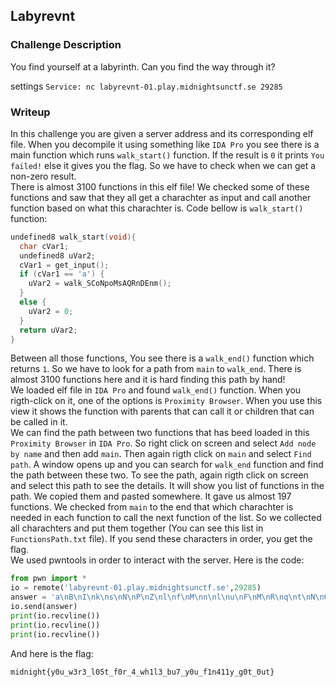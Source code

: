 ## Labyrevnt

### Challenge Description

You find yourself at a labyrinth. Can you find the way through it?  

settings `Service: nc labyrevnt-01.play.midnightsunctf.se 29285`  

### Writeup

In this challenge you are given a server address and its corresponding elf file. When you decompile it using something like `IDA Pro` you see there is a main function which runs `walk_start()` function. If the result is `0` it prints `You failed!` else it gives you the flag. So we have to check when we can get a non-zero result.  
There is almost 3100 functions in this elf file! We checked some of these functions and saw that they all get a charachter as input and call another function based on what this charachter is. Code bellow is `walk_start()` function:  
```c
undefined8 walk_start(void){
  char cVar1;
  undefined8 uVar2;
  cVar1 = get_input();
  if (cVar1 == 'a') {
    uVar2 = walk_SCoNpoMsAQRnDEnm();
  }
  else {
    uVar2 = 0;
  }
  return uVar2;
}
```
Between all those functions, You see there is a `walk_end()` function which returns `1`. So we have to look for a path from `main` to `walk_end`. There is almost 3100 functions here and it is hard finding this path by hand!  
We loaded elf file in `IDA Pro` and found `walk_end()` function. When you rigth-click on it, one of the options is `Proximity Browser`. When you use this view it shows the function with parents that can call it or children that can be called in it.   
We can find the path between two functions that has beed loaded in this `Proximity Browser` in `IDA Pro`. So right click on screen and select `Add node by name` and then add `main`. Then again rigth click on `main` and select `Find path`. A window opens up and you can search for `walk_end` function and find the path between these two. To see the path, again rigth click on screen and select this path to see the details. It will show you list of functions in the path. We copied them and pasted somewhere. It gave us almost 197 functions. We checked from `main` to the end that which charachter is needed in each function to call the next function of the list. So we collected all charachters and put them together (You can see this list in `FunctionsPath.txt` file). If you send these characters in order, you get the flag.  
We used pwntools in order to interact with the server. Here is the code:  
```python
from pwn import *
io = remote('labyrevnt-01.play.midnightsunctf.se',29285)
answer = 'a\nB\nI\nk\ns\nN\nP\nZ\nl\nf\nM\nn\nl\nu\nF\nM\nR\nq\nt\nN\nO\nA\nk\nd\nW\nf\nu\nM\nu\nT\nI\nI\nC\nG\nG\nW\nv\nh\nb\nW\nY\nw\nM\nl\nb\nd\nl\nC\nG\nz\nn\nV\nN\nV\nz\nA\ns\nH\nj\ny\nn\nO\nj\nH\nu\nu\nu\nv\nM\nk\nO\nm\nL\nM\nh\nY\nV\ne\nE\nW\nK\nj\nG\nL\nh\nm\nh\nL\nx\ny\nv\nt\nv\nx\np\nz\nG\nC\nW\nu\ni\nb\nx\nD\nh\nG\nz\nE\nm\nA\nf\nk\ne\np\nZ\nD\nI\nN\nx\nd\nH\nT\nQ\nk\nK\nr\ni\nr\nk\nJ\nN\nn\nm\ny\nV\nR\nw\ne\nE\nj\nB\no\nE\nA\nw\ng\nT\nV\nE\nE\nk\nE\nV\nd\nR\nj\nz\nA\nF\nc\nx\nZ\nr\nd\nS\nY\nb\nP\nQ\ns\nt\nu\nI\nL\ns\nI\nj\nO\nS\nW\ng\nL\nL\nL\nX\nv\nk\nC\nA\nQ\nV\ny\nY\nq\nJ\nx\na'
io.send(answer)
print(io.recvline())
print(io.recvline())
print(io.recvline())
```
And here is the flag:  
```
midnight{y0u_w3r3_l05t_f0r_4_wh1l3_bu7_y0u_f1n411y_g0t_0ut}
```
